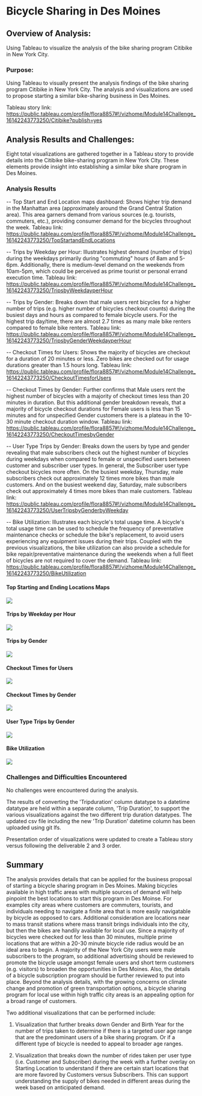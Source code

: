 # Bicycle Sharing in Des Moines

## Overview of Analysis:

Using Tableau to visualize the analysis of the bike sharing program Citibike in New York City.  

### Purpose:

Using Tableau to visually present the analysis findings of the bike sharing program Citibike in New York City.  The analysis and visualizations are used to propose starting a similar bike-sharing business in Des Moines.

Tableau story link: https://public.tableau.com/profile/flora8857#!/vizhome/Module14Challenge_16142243773250/Citibike?publish=yes    

## Analysis Results and Challenges:

Eight total visualizations are gathered together in a Tableau story to provide details into the Citibike bike-sharing program in New York City.  These elements provide insight into establishing a similar bike share program in Des Moines.

### Analysis Results

-- Top Start and End Location maps dashboard: Shows higher trip demand in the Manhattan area (approximately around the Grand Central Station area).  This area garners demand from various sources (e.g. tourists, commuters, etc.), providing consumer demand for the bicycles throughout the week.
Tableau link: https://public.tableau.com/profile/flora8857#!/vizhome/Module14Challenge_16142243773250/TopStartandEndLocations

-- Trips by Weekday per Hour:  Illustrates highest demand (number of trips) during the weekdays primarily during "commuting" hours of 8am and 5-6pm.  Additionally, there is medium-level demand on the weekends from 10am-5pm, which could be perceived as prime tourist or personal errand execution time.
Tableau link:  https://public.tableau.com/profile/flora8857#!/vizhome/Module14Challenge_16142243773250/TripsbyWeekdayperHour

-- Trips by Gender:  Breaks down that male users rent bicycles for a higher number of trips (e.g. higher number of bicycles checkout counts) during the busiest days and hours as compared to female bicycle users.  For the highest trip day/time, there are almost 2.7 times as many male bike renters compared to female bike renters.
Tableau link:  https://public.tableau.com/profile/flora8857#!/vizhome/Module14Challenge_16142243773250/TripsbyGenderWeekdayperHour

-- Checkout Times for Users:  Shows the majority of bicycles are checkout for a duration of 20 minutes or less.  Zero bikes are checked out for usage durations greater than 1.5 hours long.
Tableau link:  https://public.tableau.com/profile/flora8857#!/vizhome/Module14Challenge_16142243773250/CheckoutTimesforUsers

-- Checkout Times by Gender:  Further confirms that Male users rent the highest number of bicycles with a majority of checkout times less than 20 minutes in duration.  But this additional gender breakdown reveals, that a majority of bicycle checkout durations for Female users is less than 15 minutes and for unspecified Gender customers there is a plateau in the 10-30 minute checkout duration window. 
Tableau link:  https://public.tableau.com/profile/flora8857#!/vizhome/Module14Challenge_16142243773250/CheckoutTimesbyGender

-- User Type Trips by Gender:  Breaks down the users by type and gender revealing that male subscribers check out the highest number of bicycles during weekdays when compared to female or unspecified users between customer and subscriber user types.  In general, the Subscriber user type checkout bicycles more often.  On the busiest weekday, Thursday, male subscribers check out approximately 12 times more bikes than male customers.  And on the busiest weekend day, Saturday, male subscribers check out approximately 4 times more bikes than male customers.
Tableau link:  https://public.tableau.com/profile/flora8857#!/vizhome/Module14Challenge_16142243773250/UserTripsbyGenderbyWeekday

-- Bike Utilization:  Illustrates each bicycle's total usage time.  A bicycle's total usage time can be used to schedule the frequency of preventative maintenance checks or schedule the bike's replacement, to avoid users experiencing any equipment issues during their trips.  Coupled with the previous visualizations, the bike utilization can also provide a schedule for bike repair/preventative maintenance during the weekends when a full fleet of bicycles are not required to cover the demand.
Tableau link:  https://public.tableau.com/profile/flora8857#!/vizhome/Module14Challenge_16142243773250/BikeUtilization

#### Top Starting and Ending Locations Maps
![](images/Top_Start_End_Locations.png)

#### Trips by Weekday per Hour
![](images/Trips_Hour.png)

#### Trips by Gender
![](images/Trips_Gender.png)

#### Checkout Times for Users
![](images/Checkout_Users.png)

#### Checkout Times by Gender
![](images/Checkout_Gender.png)

#### User Type Trips by Gender
![](images/Trips_UserType_Gender.png)

#### Bike Utilization
![](images/Bike_Utilization.png)


### Challenges and Difficulties Encountered

No challenges were encountered during the analysis.

The results of converting the 'Tripduration' column datatype to a datetime datatype are held within a separate column, 'Trip Duration', to support the various visualizations against the two different trip duration datatypes.  The updated csv file including the new 'Trip Duration' datetime column has been uploaded using git lfs.

Presentation order of visualizations were updated to create a Tableau story versus following the deliverable 2 and 3 order.


## Summary
The analysis provides details that can be applied for the business proposal of starting a bicycle sharing program in Des Moines. Making bicycles available in high traffic areas with multiple sources of demand will help pinpoint the best locations to start this program in Des Moinse.  For examples city areas where customers are commuters, tourists, and individuals needing to navigate a finite area that is more easily navigatable by bicycle as opposed to cars. Additional consideration are locations near to mass transit stations where mass transit brings individuals into the city, but then the bikes are handily available for local use.  Since a majority of bicycles were checked out for less than 30 minutes, multiple prime locations that are within a 20-30 minute bicycle ride radius would be an ideal area to begin.  A majority of the New York City users were male subscribers to the program, so additional advertising should be reviewed to promote the bicycle usage amongst female users and short term customers (e.g. visitors) to broaden the opportunities in Des Moines.  Also, the details of a bicycle subscription program should be further reviewed to put into place.  Beyond the analysis details, with the growing concerns on climate change and promotion of green transportation options, a bicycle sharing program for local use within high traffic city areas is an appealing option for a broad range of customers.

Two additional visualizations that can be performed include:

1. Visualization that further breaks down Gender and Birth Year for the number of trips taken to determine if there is a targeted user age range that are the predominant users of a bike sharing program.  Or if a different type of bicycle is needed to appeal to broader age ranges.

2. Visualization that breaks down the number of rides taken per user type (i.e. Customer and Subscriber) during the week with a further overlay on Starting Location to understand if there are certain start locations that are more favored by Customers versus Subscribers.  This can support understanding the supply of bikes needed in different areas during the week based on anticipated demand. 
